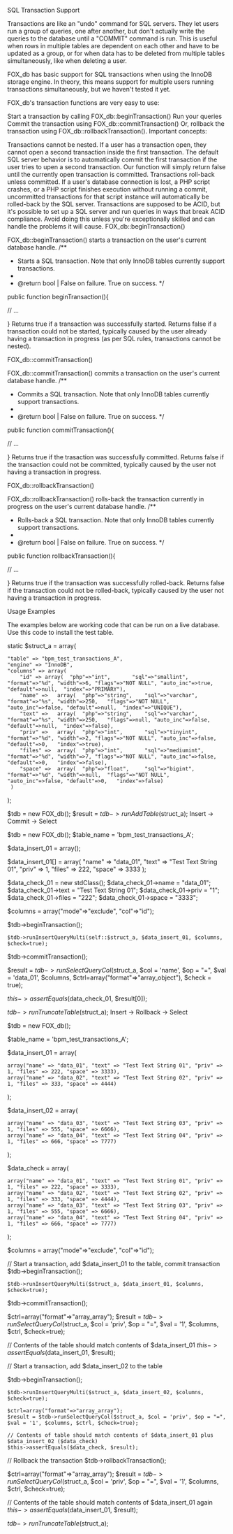 SQL Transaction Support

Transactions are like an "undo" command for SQL servers. They let users run a group of queries, one after another, but don't actually write the queries to the database until a "COMMIT" command is run. This is useful when rows in multiple tables are dependent on each other and have to be updated as a group, or for when data has to be deleted from multiple tables simultaneously, like when deleting a user.

FOX_db has basic support for SQL transactions when using the InnoDB storage engine. In theory, this means support for multiple users running transactions simultaneously, but we haven't tested it yet.

FOX_db's transaction functions are very easy to use:

Start a transaction by calling FOX_db::beginTransaction()
Run your queries
Commit the transaction using FOX_db::commitTransaction()
Or, rollback the transaction using FOX_db::rollbackTransaction().
Important concepts:

Transactions cannot be nested. If a user has a transaction open, they cannot open a second transaction inside the first transaction. The default SQL server behavior is to automatically commit the first transaction if the user tries to upen a second transaction. Our function will simply return false until the currently open transaction is committed.
Transactions roll-back unless committed. If a user's database connection is lost, a PHP script crashes, or a PHP script finishes execution without running a commit, uncommitted transactions for that script instance will automatically be rolled-back by the SQL server.
Transactions are supposed to be ACID, but it's possible to set up a SQL server and run queries in ways that break ACID compliance. Avoid doing this unless you're exceptionally skilled and can handle the problems it will cause.
FOX_db::beginTransaction()

FOX_db::beginTransaction() starts a transaction on the user's current database handle.
/**
 * Starts a SQL transaction. Note that only InnoDB tables currently support transactions.
 *
 * @return bool | False on failure. True on success.
 */

public function beginTransaction(){

 // ...

}
Returns true if a transaction was successfully started. Returns false if a transaction could not be started, typically caused by the user already having a transaction in progress (as per SQL rules, transactions cannot be nested).

FOX_db::commitTransaction()

FOX_db::commitTransaction() commits a transaction on the user's current database handle.
/**
 * Commits a SQL transaction. Note that only InnoDB tables currently support transactions.
 *
 * @return bool | False on failure. True on success.
 */

public function commitTransaction(){

 // ...

}
Returns true if the trasaction was successfully committed. Returns false if the transaction could not be committed, typically caused by the user not having a transaction in progress.

FOX_db::rollbackTransaction()

FOX_db::rollbackTransaction() rolls-back the transaction currently in progress on the user's current database handle.
/**
 * Rolls-back a SQL transaction. Note that only InnoDB tables currently support transactions.
 *
 * @return bool | False on failure. True on success.
 */

public function rollbackTransaction(){

 // ...

}
Returns true if the transaction was successfully rolled-back. Returns false if the transaction could not be rolled-back, typically caused by the user not having a transaction in progress.

Usage Examples

The examples below are working code that can be run on a live database. Use this code to install the test table.

static $struct_a = array(

	"table" => "bpm_test_transactions_A",
	"engine" => "InnoDB",
	"columns" => array(
	    "id" =>	array(	"php"=>"int",	    "sql"=>"smallint",	"format"=>"%d", "width"=>6,	"flags"=>"NOT NULL", "auto_inc"=>true,  "default"=>null,  "index"=>"PRIMARY"),
	    "name" =>	array(	"php"=>"string",    "sql"=>"varchar",	"format"=>"%s", "width"=>250,	"flags"=>"NOT NULL", "auto_inc"=>false, "default"=>null,  "index"=>"UNIQUE"),
	    "text" =>	array(	"php"=>"string",    "sql"=>"varchar",	"format"=>"%s", "width"=>250,	"flags"=>null, "auto_inc"=>false, "default"=>null,  "index"=>false),
	    "priv" =>	array(	"php"=>"int",	    "sql"=>"tinyint",	"format"=>"%d", "width"=>2,	"flags"=>"NOT NULL", "auto_inc"=>false, "default"=>0,   "index"=>true),
	    "files" =>	array(	"php"=>"int",	    "sql"=>"mediumint",	"format"=>"%d", "width"=>7,	"flags"=>"NOT NULL", "auto_inc"=>false, "default"=>0,   "index"=>false),
	    "space" =>	array(	"php"=>"float",	    "sql"=>"bigint",	"format"=>"%d", "width"=>null,	"flags"=>"NOT NULL", "auto_inc"=>false, "default"=>0,   "index"=>false)
	 )
);

$tdb = new FOX_db();
$result = $tdb->runAddTable($struct_a);
Insert -> Commit -> Select

$tdb = new FOX_db();
$table_name = 'bpm_test_transactions_A';

$data_insert_01 = array();

$data_insert_01[] = array(
    "name" => "data_01",
    "text" => "Test Text String 01",
    "priv" => 1,
    "files" => 222,
    "space" => 3333
);

$data_check_01 = new stdClass();
$data_check_01->name = "data_01";
$data_check_01->text = "Test Text String 01";
$data_check_01->priv = "1";
$data_check_01->files = "222";
$data_check_01->space = "3333";

$columns = array("mode"=>"exclude", "col"=>"id");

$tdb->beginTransaction();

    $tdb->runInsertQueryMulti(self::$struct_a, $data_insert_01, $columns, $check=true);

$tdb->commitTransaction();

$result = $tdb->runSelectQueryCol($struct_a, $col = 'name', $op = "=", $val = 'data_01', $columns, $ctrl=array("format"=>"array_object"), $check = true);

$this->assertEquals($data_check_01, $result[0]);

$tdb->runTruncateTable($struct_a);
Insert -> Rollback -> Select

$tdb = new FOX_db();

$table_name = 'bpm_test_transactions_A';

$data_insert_01 = array(

	array("name" => "data_01", "text" => "Test Text String 01", "priv" => 1, "files" => 222, "space" => 3333),
	array("name" => "data_02", "text" => "Test Text String 02", "priv" => 1, "files" => 333, "space" => 4444)
);

$data_insert_02 = array(

	array("name" => "data_03", "text" => "Test Text String 03", "priv" => 1, "files" => 555, "space" => 6666),
	array("name" => "data_04", "text" => "Test Text String 04", "priv" => 1, "files" => 666, "space" => 7777)
);

$data_check = array(

	array("name" => "data_01", "text" => "Test Text String 01", "priv" => 1, "files" => 222, "space" => 3333),
	array("name" => "data_02", "text" => "Test Text String 02", "priv" => 1, "files" => 333, "space" => 4444),
	array("name" => "data_03", "text" => "Test Text String 03", "priv" => 1, "files" => 555, "space" => 6666),
	array("name" => "data_04", "text" => "Test Text String 04", "priv" => 1, "files" => 666, "space" => 7777)
);

$columns = array("mode"=>"exclude", "col"=>"id");


// Start a transaction, add $data_insert_01 to the table, commit transaction
$tdb->beginTransaction();

    $tdb->runInsertQueryMulti($struct_a, $data_insert_01, $columns, $check=true);

$tdb->commitTransaction();

$ctrl=array("format"=>"array_array");
$result = $tdb->runSelectQueryCol($struct_a, $col = 'priv', $op = "=", $val = '1', $columns, $ctrl, $check=true);

// Contents of the table should match contents of $data_insert_01
$this->assertEquals($data_insert_01, $result);


// Start a transaction, add $data_insert_02 to the table

$tdb->beginTransaction();

    $tdb->runInsertQueryMulti($struct_a, $data_insert_02, $columns, $check=true);

    $ctrl=array("format"=>"array_array");
    $result = $tdb->runSelectQueryCol($struct_a, $col = 'priv', $op = "=", $val = '1', $columns, $ctrl, $check=true);

    // Contents of table should match contents of $data_insert_01 plus $data_insert_02 ($data_check)
    $this->assertEquals($data_check, $result);

// Rollback the transaction
$tdb->rollbackTransaction();

$ctrl=array("format"=>"array_array");
$result = $tdb->runSelectQueryCol($struct_a, $col = 'priv', $op = "=", $val = '1', $columns, $ctrl, $check=true);

// Contents of the table should match contents of $data_insert_01 again
$this->assertEquals($data_insert_01, $result);

$tdb->runTruncateTable($struct_a);